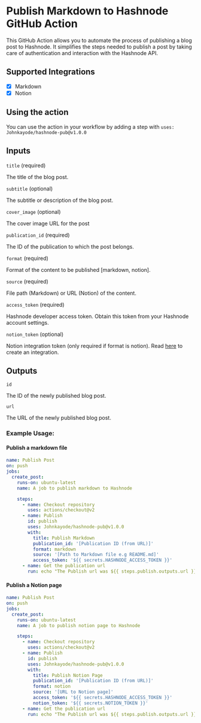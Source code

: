# Publish Markdown to Hashnode GitHub Action

This GitHub Action allows you to automate the process of publishing a blog post to Hashnode. It simplifies the steps needed to publish a post by taking care of authentication and interaction with the Hashnode API.

## Supported Integrations

- [x] Markdown
- [x] Notion

## Using the action

You can use the action in your workflow by adding a step with `uses: Johnkayode/hashnode-pub@v1.0.0`

## Inputs

`title` (required)

The title of the blog post.

`subtitle` (optional)

The subtitle or description of the blog post.

`cover_image` (optional)

The cover image URL for the post

`publication_id` (required)

The ID of the publication to which the post belongs.

`format` (required)

Format of the content to be published [markdown, notion].

`source` (required)

File path (Markdown) or URL (Notion) of the content.

`access_token` (required)

Hashnode developer access token. Obtain this token from your Hashnode account settings.

`notion_token` (optional)

Notion integration token (only required if format is notion). Read [here](https://developers.notion.com/docs/create-a-notion-integration) to create an integration.

## Outputs

`id`

The ID of the newly published blog post.

`url`

The URL of the newly published blog post.


### Example Usage:

#### Publish a markdown file
```yaml
name: Publish Post
on: push
jobs:
  create_post:
    runs-on: ubuntu-latest
    name: A job to publish markdown to Hashnode

    steps:
      - name: Checkout repository
        uses: actions/checkout@v2
      - name: Publish
        id: publish
        uses: Johnkayode/hashnode-pub@v1.0.0
        with:
          title: Publish Markdown
          publication_id: '[Publication ID (from URL)]'
          format: markdown
          source: '[Path to Markdown file e.g README.md]'
          access_token: '${{ secrets.HASHNODE_ACCESS_TOKEN }}'
      - name: Get the publication url
        run: echo "The Publish url was ${{ steps.publish.outputs.url }}"
```

#### Publish a Notion page
```yaml
name: Publish Post
on: push
jobs:
  create_post:
    runs-on: ubuntu-latest
    name: A job to publish notion page to Hashnode

    steps:
      - name: Checkout repository
        uses: actions/checkout@v2
      - name: Publish
        id: publish
        uses: Johnkayode/hashnode-pub@v1.0.0
        with:
          title: Publish Notion Page
          publication_id: '[Publication ID (from URL)]'
          format: notion
          source: '[URL to Notion page]'
          access_token: '${{ secrets.HASHNODE_ACCESS_TOKEN }}'
          notion_token: '${{ secrets.NOTION_TOKEN }}'
      - name: Get the publication url
        run: echo "The Publish url was ${{ steps.publish.outputs.url }}"
```
